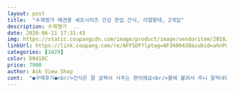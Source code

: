 ```yaml
---
layout: post 
title:  "수제명가 애견용 셰프시리즈 건강 한입 간식, 리얼황태, 2개입" 
description: 수제명가  ..
date: 2020-06-11 17:31:43 
img: https://static.coupangcdn.com/image/product/image/vendoritem/2018/10/22/3252869115/e87a34b7-63a4-4843-bce5-061a00786c18.jpg 
linkUrl: https://link.coupang.com/re/AFFSDP?lptag=AF3600438&subid=ahnPublicAsk&pageKey=1555505944&itemId=2660544618&vendorItemId=70651192528&traceid=V0-113-65c3f917bea18cc7 
categories: [1029] 
color: D9418C 
price: 7900 
author: Ask View Shop 
cont:  "●구매후기●<br/>간식은 잘 살펴서 사주는 편이에요<br/>물에 불려서 주니 잘먹내영<br/>우리 댕댕이는 알러지때메 먹으면 안되는게 많아서<br/>이웃 친구 진돌이에게도 보약 좀 먹여줘야겠네요ㅎㅎ<br/>황태는 믿고 먹여도 되겠죵<br/>" 
---
```

